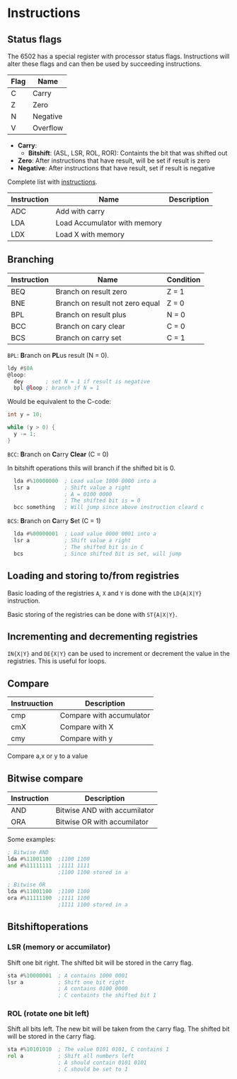 # Instructions

## Status flags

The 6502 has a special register with processor status flags. Instructions will alter these flags and can then be used by succeeding instructions.

| Flag | Name     |
| ---- | -------- |
| C    | Carry    |
| Z    | Zero     |
| N    | Negative |
| V    | Overflow |

- **Carry**:
  - **Bitshift**: (ASL, LSR, ROL, ROR): Containts the bit that was shifted out
- **Zero**: After instructions that have result, will be set if result is zero
- **Negative**: After instructions that have result, set if result is negative

Complete list with [instructions](https://www.masswerk.at/6502/6502_instruction_set.html).

| Instruction | Name                         | Description |
| ----------- | ---------------------------- | ----------- |
| ADC         | Add with carry               |             |
| LDA         | Load Accumulator with memory |             |
| LDX         | Load X with memory           |             |

## Branching

| Instruction | Name                            | Condition |
| ----------- | ------------------------------- | --------- |
| BEQ         | Branch on result zero           | Z = 1     |
| BNE         | Branch on result not zero equal | Z = 0     |
| BPL         | Branch on result plus           | N = 0     |
| BCC         | Branch on cary clear            | C = 0     |
| BCS         | Branch on carry set             | C = 1     |

`BPL`: **B**ranch on **PL**us result (N = 0).

```asm
ldy #$0A
@loop:
  dey       ; set N = 1 if result is negative
  bpl @loop ; branch if N = 1
```

Would be equivalent to the C-code:

```c
int y = 10;

while (y > 0) {
  y -= 1;
}
```

`BCC`: **B**ranch on **C**arry **Clear** (C = 0)

In bitshift operations thils will branch if the shifted bit is 0.

```asm
  lda #%10000000  ; Load value 1000 0000 into a
  lsr a           ; Shift value a right
                  ; A = 0100 0000
                  ; The shifted bit is = 0
  bcc something   ; Will jump since above instruction cleard c
```

`BCS`: **B**ranch on **C**arry **S**et (C = 1)

```asm
  lda #%00000001  ; Load value 0000 0001 into a
  lsr a           ; Shift value a right
                  ; The shifted bit is in C
  bcs             ; Since shifted bit is set, will jump
```

## Loading and storing to/from registries

Basic loading of the registries `A`, `X` and `Y` is done with the `LD{A|X|Y}` instruction.

Basic storing of the registries can be done with `ST{A|X|Y}`.

## Incrementing and decrementing registries

`IN{X|Y}` and `DE{X|Y}` can be used to increment or decrement the value in the registries. This is useful for loops.

## Compare

| Instruuction | Description              |
| ------------ | ------------------------ |
| cmp          | Compare with accumulator |
| cmX          | Compare with X           |
| cmy          | Compare with y           |

Compare a,x or y to a value

## Bitwise compare

| Instruction | Description                  |
| ----------- | ---------------------------- |
| AND         | Bitwise AND with accumilator |
| ORA         | Bitwise OR with accumilator  |

Some examples:

```asm
; Bitwise AND
lda #%11001100  ;1100 1100
and #%11111111  ;1111 1111
                ;1100 1100 stored in a

; Bitwise OR
lda #%11001100  ;1100 1100
ora #%11111100  ;1111 1100
                ;1111 1100 stored in a

```

## Bitshiftoperations

### LSR (memory or accumilator)

Shift one bit right. The shifted bit will be stored
in the `C`arry flag.

```asm
sta #%10000001  ; A contains 1000 0001
lsr a           ; Shift one bit right
                ; A contains 0100 0000
                ; C containts the shifted bit 1
```

### ROL (rotate one bit left)

Shift all bits left. The new bit will be taken from the
`C`arry flag. The shifted bit will be stored in the `C`arry
flag.

```asm
sta #%10101010  ; The value 0101 0101, C contains 1
rol a           ; Shift all numbers left
                ; A should contain 0101 0101
                ; C should be set to 1
```
